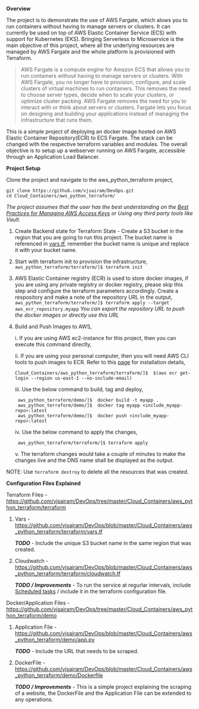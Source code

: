 **Overview**

The project is to demonstrate the use of AWS Fargate, which alows you to run containers without having to manage servers or clusters. It can currently be used on top of AWS Elastic Container Service (ECS) with support for Kubernetes (EKS).  Bringing Serverless to Microservice is the main objective of this project, where all the underlying resources are managed by AWS Fargate and the whole platform is provisioned with Terraform. 

> AWS Fargate is a compute engine for Amazon ECS that allows you to run containers without having to manage servers or clusters. With AWS Fargate, you no longer have to provision, configure, and scale clusters of virtual machines to run containers. This removes the need to choose server types, decide when to scale your clusters, or optimize cluster packing. AWS Fargate removes the need for you to interact with or think about servers or clusters. Fargate lets you focus on designing and building your applications instead of managing the infrastructure that runs them.

This is a simple project of deploying an docker image hosted on AWS Elastic Container Repository(ECR) to ECS Fargate. The stack can be changed with the respective terraform variables and modules.  The overall objective is to setup up a webserver running on AWS Fargate, accessible through an Application Load Balancer. 


**Project Setup**

Clone the project and navigate to the aws_python_terraform project, 

    
    git clone https://github.com/vjsairam/DevOps.git
    cd Cloud_Containers/aws_python_terraform/
    

*The project assumes that the user has the best understanding on the [Best Practices for Managing AWS Access Keys](https://docs.aws.amazon.com/general/latest/gr/aws-access-keys-best-practices.html) or Using any third party tools like Vault.* 

1. Create Backend state for Terraform State - Create a S3 bucket in the region that you are going to run this project. The bucket name is referenced in [vars.tf](https://github.com/vjsairam/DevOps/blob/master/Cloud_Containers/aws_python_terraform/terraform/vars.tf), remember the bucket name is unique and replace it with your bucket name. 

2. Start with terraform init to provision the infrastructure,
`aws_python_terraform/terraform/]$ terraform init`

3. AWS Elastic Container registry (ECR) is used to store docker images, if you are using any private registry or docker registry, please skip this step and configure the terraform parameters accordingly. Create a respository and make a note of the repository URL in the output, 
`aws_python_terraform/terraform/]$ terraform apply --target aws_ecr_repository.myapp`
*You can export the repository URL to push the docker images or directly use this URL*

4. Build and Push Images to AWS,
 
	i. If you are using AWS ec2-instance for this project, then you can execute this command directly, 
    
    ii. If you are using your personal computer, then you will need AWS CLI tools to push images to ECR. Refer to this [page](https://docs.aws.amazon.com/cli/latest/userguide/cli-chap-install.html) for installation details,

    `Cloud_Containers/aws_python_terraform/terraform/]$  $(aws ecr get-login --region us-east-1 --no-include-email)`

    iii. Use the below command to build, tag and deploy, 

        aws_python_terraform/demo/]$  docker build -t myapp . 
        aws_python_terraform/demo/]$  docker tag myapp <include_myapp-repo>:latest
        aws_python_terraform/demo/]$  docker push <include_myapp-repo>:latest 

	iv. Use the below command to apply the changes, 
    
    	aws_python_terraform/terraform/]$ terraform apply
       
    v. The terraform changes would take a couple of minutes to make the changes live and the DNS name shall be displayed as the output. 

NOTE: Use `terraform destroy` to delete all the resources that was created. 


**Configuration Files Explained**

Terraform Files - https://github.com/vjsairam/DevOps/tree/master/Cloud_Containers/aws_python_terraform/terraform

1. Vars - https://github.com/vjsairam/DevOps/blob/master/Cloud_Containers/aws_python_terraform/terraform/vars.tf

	***TODO*** - Include the unique S3 bucket name in the same region that was created. 

2. Cloudwatch -  https://github.com/vjsairam/DevOps/blob/master/Cloud_Containers/aws_python_terraform/terraform/cloudwatch.tf
 
	***TODO / Improvements*** - To run the service at regurlar intervals, include [Scheduled tasks](https://docs.aws.amazon.com/AmazonECS/latest/developerguide/scheduled_tasks.html) / include it in the terraform configuration file. 

Docker/Application Files - https://github.com/vjsairam/DevOps/tree/master/Cloud_Containers/aws_python_terraform/demo

1. Application File - https://github.com/vjsairam/DevOps/blob/master/Cloud_Containers/aws_python_terraform/demo/app.py

    ***TODO*** - Include the URL that needs to be scraped. 

2. DockerFile - https://github.com/vjsairam/DevOps/blob/master/Cloud_Containers/aws_python_terraform/demo/Dockerfile

    ***TODO / Improvements*** - This is a simple project explaining the scraping of a website, the DockerFile and the Application File can be extended to any operations.
